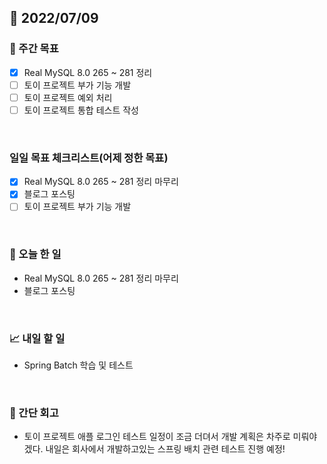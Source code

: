 ## 📅 2022/07/09


### 👏 주간 목표

- [x] Real MySQL 8.0 265 ~ 281 정리
- [ ] 토이 프로젝트 부가 기능 개발
- [ ] 토이 프로젝트 예외 처리
- [ ] 토이 프로젝트 통합 테스트 작성

<br/>

### 일일 목표 체크리스트(어제 정한 목표)

- [x] Real MySQL 8.0 265 ~ 281 정리 마무리
- [x] 블로그 포스팅
- [ ] 토이 프로젝트 부가 기능 개발

<br/>

### 💯 오늘 한 일

- Real MySQL 8.0 265 ~ 281 정리 마무리
- 블로그 포스팅

<br/>

### 📈 내일 할 일

- Spring Batch 학습 및 테스트

<br/>

### 🤔 간단 회고

- 토이 프로젝트 애플 로그인 테스트 일정이 조금 더뎌서 개발 계획은 차주로 미뤄야겠다. 내일은 회사에서 개발하고있는 스프링 배치 관련 테스트 진행 예정!





 




 








